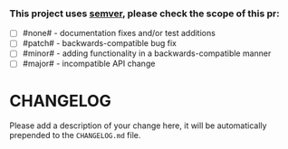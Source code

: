 ### This project uses [semver](semver.org), please check the scope of this pr:

- [ ] #none# - documentation fixes and/or test additions
- [ ] #patch# - backwards-compatible bug fix
- [ ] #minor# - adding functionality in a backwards-compatible manner
- [ ] #major# - incompatible API change

# CHANGELOG
Please add a description of your change here, it will be automatically prepended to the `CHANGELOG.md` file.
